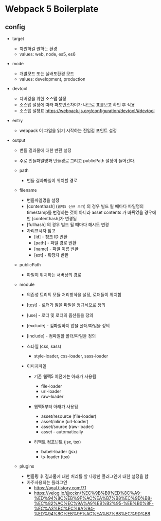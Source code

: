 # Webpack 5 Boilerplate

## config

- target

  - 지원하길 원하는 환경
  - values: web, node, es5, es6

- mode

  - 개발모드 또는 실배포환경 모드
  - values: development, production

- devtool

  - 디버깅을 위한 소스맵 설정
  - 소스맵 설정에 따라 퍼포먼스차이가 나므로 표를보고 확인 후 적용
  - 소스맵 설정표
    <https://webpack.js.org/configuration/devtool/#devtool>

- entry

  - webpack 이 파일을 읽기 시작하는 진입점 포인트 설정

- output

  - 번들 결과물에 대한 반환 설정
  - 주로 번들파일명과 번들경로 그리고 publicPath 설정이 들어간다.
  - path
    - 번들 결과파일이 위치할 경로
  - filename
    - 번들파일명을 설정
    - [contenthash] (`웹팩5 신규 추가`) 의 경우 빌드 될 때마다 파일명의 timestamp를 변경하는 것이 아니라 asset contents 가 바뀌었을 경우에만 [contenthash]가 변경됨
    - [fullhash] 의 경우 빌드 될 때마다 해시도 변경
    - 자리표시자 참고
      - [id] - 청크 ID 반환
      - [path] - 파일 경로 반환
      - [name] - 파일 이름 반환
      - [ext] - 확장자 반환
  - publicPath

    - 파일이 위치하는 서버상의 경로

  - module

    - 의존성 트리의 모듈 처리방식을 설정, 로더들이 위치함
    - [test] - 로더가 읽을 파일을 정규식으로 정의
    - [use] - 로더 및 로더의 옵션들을 정의
    - [exclude] - 컴파일하지 않을 폴더/파일을 정의
    - [include] - 컴파일할 폴더/파일을 정의
    - 스타일 (css, sass)
      - style-loader, css-loader, sass-loader
    - 이미지파일

      - 기존 웹팩5 이전에는 아래가 사용됨

        - file-loader
        - url-loader
        - raw-loader

      - 웹팩5부터 아래가 사용됨

        - asset/resource (file-loader)
        - asset/inline (url-loader)
        - asset/source (raw-loader)
        - asset - automatically

      - 리액트 컴포넌트 (jsx, tsx)
        - babel-loader (jsx)
        - ts-loader (tsx)

  - plugins

    - 번들링 후 결과물에 대한 처리를 할 다양한 플러그인에 대한 설정을 함
    - 자주사용되는 플러그인
      - https://agal.tistory.com/71
      - https://velog.io/@cckn/%EC%9B%B9%ED%8C%A9-%ED%94%8C%EB%9F%AC%EA%B7%B8%EC%9D%B8-%EC%82%AC%EC%9A%A9%EB%B2%95-%EB%B0%8F-%EC%A3%BC%EC%9A%94-%ED%94%8C%EB%9F%AC%EA%B7%B8%EC%9D%B8
